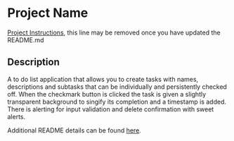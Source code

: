 # Project Name

[Project Instructions](./INSTRUCTIONS.md), this line may be removed once you have updated the README.md

## Description
A to do list application that allows you to create tasks with names, descriptions and subtasks that can be individually and persistently checked off. When the checkmark button is clicked the task is given a slightly transparent background to singify its completion and a timestamp is added. There is alerting for input validation and delete confirmation with sweet alerts.

Additional README details can be found [here](https://github.com/PrimeAcademy/readme-template/blob/master/README.md).
